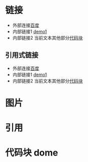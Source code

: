 # 链接
 
- 外部连接[百度](http：//www.baidu.com)
- 内部链接1 [demo1](demo1.md)
- 内部链接2 当前文本其他部分[代码块](dome.md#代码块-dome)

## 引用式链接
- 外部连接[百度]
- 内部链接1 [demo1]
- 内部链接2 当前文本其他部分[代码块](dome.md#代码块-dome)

# 图片






# 引用


# 代码块 dome





<!--- 引用式链接  -->

[百度]:http：//www.baidu.com
[demo1]:demo1.md
[代码块]:dome.md#代码块-dome